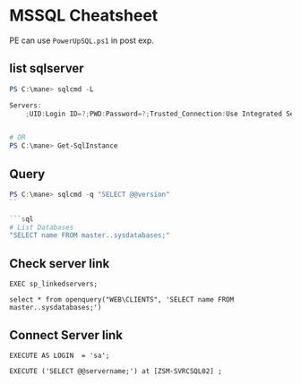 # MSSQL Cheatsheet

PE can use `PowerUpSQL.ps1` in post exp.

## list sqlserver

```powershell
PS C:\mane> sqlcmd -L

Servers:
    ;UID:Login ID=?;PWD:Password=?;Trusted_Connection:Use Integrated Security=?;*APP:AppName=?;*WSID:WorkStation ID=?;


# OR
PS C:\mane> Get-SqlInstance
```

## Query

```powershell
PS C:\mane> sqlcmd -q "SELECT @@version"
``

```sql
# List Databases
"SELECT name FROM master..sysdatabases;"

```

## Check server link

```
EXEC sp_linkedservers;

select * from openquery("WEB\CLIENTS", 'SELECT name FROM master..sysdatabases;')
```


## Connect Server link

```
EXECUTE AS LOGIN  = 'sa';

EXECUTE ('SELECT @@servername;') at [ZSM-SVRCSQL02] ;
```